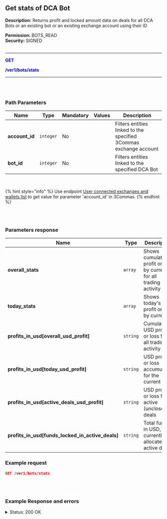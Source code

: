 ## Get stats of DCA Bot<br>

**Description:** Returns profit and locked amount data on deals for all DCA Bots or an existing bot or an existing exchange account using their ID<br>

**Permission:** BOTS_READ<br>
**Security:** SIGNED<br>
<br>

----------

<mark style="color:blue;background-color:white" > **GET**

<mark style="color:blue;background-color:white" > **/ver1/bots/stats**

----------
<br>
<br>


### Path Parameters<br>

| Name | Type |	Mandatory |	Values	| Description|
|------|------|-----------|-----------------|------------|
| **account_id** | `integer` | No |   | Filters entities linked to the specified 3Commas exchange account |
| **bot_id** | `integer` | No |   | Filters entities linked to the specified DCA Bot|

<br>

{% hint style="info" %}
Use endpoint [User connected exchanges and wallets list](Account/User%20connected%20exchanges%20and%20wallets%20list.md) to get value for parameter 'account_id' in 3Commas.
{% endhint %}

<br>
<br>

### Parameters response<br>

| Name | Type | Description |
|----- | ------- | ------------ |
|**overall_stats** | `array` | Shows cumulative profit or loss by currency for all trading activity |
|**today_stats** | `array` | Shows today's profit or loss by currency |
|**profits_in_usd[overall_usd_profit]** | `string` | Cumulative USD profit or loss from all trading activity  |
|**profits_in_usd[today_usd_profit]** | `string` | USD profit or loss accumulated for the current day  |
|**profits_in_usd[active_deals_usd_profit]** | `string` |  USD profit or loss from active (unclosed) deals |
|**profits_in_usd[funds_locked_in_active_deals]** | `string` | Total funds, in USD, currently allocated to active deals |


### Example request<br>

```json
GET /ver1/bots/stats
```
<br>
<br>

### Example Response and errors<br>

<details>
<summary>Status: 200 OK</summary><br>
```json
{
    "overall_stats": {
        "USDT": "-47.47740906"
    },
    "today_stats": {
        "USDT": "10.98885705"
    },
    "profits_in_usd": {
        "overall_usd_profit": -47.48,
        "today_usd_profit": 10.99,
        "active_deals_usd_profit": 1.366505088,
        "funds_locked_in_active_deals": 300.843218676
    }
}
```
</details>
